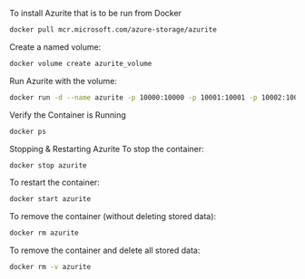 To install Azurite that is to be run from Docker
```sh
docker pull mcr.microsoft.com/azure-storage/azurite
```

Create a named volume:
```sh
docker volume create azurite_volume
```

Run Azurite with the volume:
```sh
docker run -d --name azurite -p 10000:10000 -p 10001:10001 -p 10002:10002 -v azurite_volume:/workspace mcr.microsoft.com/azure-storage/azurite
```

Verify the Container is Running
```sh
docker ps
```

Stopping & Restarting Azurite
To stop the container:
```sh
docker stop azurite
```
To restart the container:
```sh
docker start azurite
```

To remove the container (without deleting stored data):
```sh
docker rm azurite
```

To remove the container and delete all stored data:
```sh
docker rm -v azurite
```
